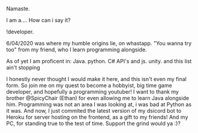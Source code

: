 Namaste. 

I am a.... How can i say it?

!developer. 

6/04/2020 was where my humble origins lie, on whastapp. "You wanna try too" from my friend, who I learn programming alongside.

As of yet I am proficent in:
  Java.
  python.
  C#
  API's and js.
  unity.
  and this list ain't stopping
  
I honestly never thought I would make it here, and this isn't even my final form. So join me on my quest to become a hobbyist, big time game developer, and hopefully a programming youtuber!
I want to thank my brother @SpicyChair (Ethan) for even allowing me to learn Java alongside him. Programming was not an area I was looking at, i was bad at Python as it was. 
And now, I just commited the latest version of my dsicord bot to Heroku for server hosting on the frontend, as a gift to my friends!
And my PC, for standing true to the test of time. 
Support the grind would ya :)?

